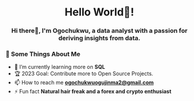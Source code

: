 <h1 align="center">Hello World👋! 
 <h3 align="center">Hi there👀, I'm Ogochukwu, a data analyst with a passion for deriving insights from data.</h3> 
 
<h3>🧐 Some Things About Me</h3>

  - 🌱 I’m currently learning more on **SQL** 
  - 🏆 2023 Goal: Contribute more to Open Source Projects.
  - 📫 How to reach me **ogochukwuogujinma2@gmail.com**
  - ⚡ Fun fact **Natural hair freak and a forex and crypto enthusiast** 
